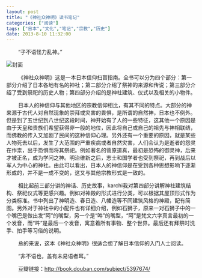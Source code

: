 ```yaml
---
layout: post
title: "《神社众神明》读书笔记"
categories: ["阅读"]
tags: ["日本","文化","笔记","宗教","历史"]
date: 2013-8-10 11:32:00
---
```

&nbsp;&nbsp;&nbsp;&nbsp;&nbsp;&nbsp;&nbsp;&nbsp;“子不语怪力乱神。”

![封面](http://7tsz4l.com1.z0.glb.clouddn.com/神社众神明.jpg)

&nbsp;&nbsp;&nbsp;&nbsp;&nbsp;&nbsp;&nbsp;&nbsp;《神社众神明》这是一本日本信仰扫盲指南。全书可以分为四个部分：第一部分介绍了日本各地有名的神社；第二部分介绍了祭神的来源和传说；第三部分介绍了受到祭祀的历史人物；第四部分介绍的是神社建筑、仪式以及相关的小物件。

&nbsp;&nbsp;&nbsp;&nbsp;&nbsp;&nbsp;&nbsp;&nbsp;日本人的神信仰与其他地区的宗教信仰相比，有其不同的特点。大部分的神来源于古代人对自然现象的崇拜或灾害的畏惧，是所谓的自然神，日本也不例外。但是到了五世纪到八世纪这段时间，神开始有了人的一些特征，这其他一个原因是由于天皇和贵族们希望获得非一般的地位，因此将自己或自己的祖先与神相联结，而佛教的传入又加剧了民间的这种信仰心理。另外还有一个重要的原因，就是某些人物死去以后，发生了大范围的严重疾病或者自然灾害，人们会认为是逝者的怨灵在作祟，出于恐惧而将其祭祀。例如著名的菅原道真，最初是恐怖的御灵神，后来才被正名，成为学问之神。明治维新之后，志士和国学者也受到祭祀，再到战后以军人为中心的神社。由此可以看出，日本人的神信仰是在受到各种思想影响下逐渐形成的，并不是一成不变的，这又与其他宗教形式是一致的。

&nbsp;&nbsp;&nbsp;&nbsp;&nbsp;&nbsp;&nbsp;&nbsp;相比起前三部分讲的神话、历史故事，karchi我对第四部分讲解神社建筑结构、祭祀仪式等更感兴趣。例如对神殿的形式进行分类，可以根据其屋顶形式作为分类标准。书中列出了神明造、春日造、八幡造等不同建筑风格的神殿，配有简图。另外对于神社中的小配件也有详细介绍，例如石狮子，原来一对石狮子中的一个嘴巴是做出发“阿”的嘴型，另一个是“吽”的嘴型，“阿”是梵文六字真言最初的一个发音，而“吽”是最后一个发音，寓意着所有事物、整个世界。最后还有拜祭时洗手、拍手等习俗的说明。

&nbsp;&nbsp;&nbsp;&nbsp;&nbsp;&nbsp;&nbsp;&nbsp;总的来说，这本《神社众神明》很适合想了解日本信仰的入门人士阅读。

&nbsp;&nbsp;&nbsp;&nbsp;&nbsp;&nbsp;&nbsp;&nbsp;“非不语也，盖有未易语者耳。”

&nbsp;&nbsp;&nbsp;&nbsp;&nbsp;&nbsp;&nbsp;&nbsp;豆瓣链接：http://book.douban.com/subject/5397674/
